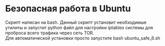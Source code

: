 # Безопасная работа в Ubuntu
Скрипт написан на bash. Данный скрипт установит необходимые утилиты и запустит python файл для настройки iptables системы для проброса всего трафика через сеть TOR. 
<br>Для автоматической установки просто запустите bash ubuntu_safe_6.sh 
